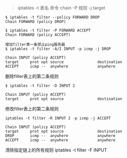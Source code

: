 > iptables -t 表名 命令 chain -P 规则 -j target

```
$ iptables -t filter --policy FORWARD DROP
Chain FORWARD (policy DROP)

$ iptables -t filter -P FORWARD ACCEPT
Chain FORWARD (policy ACCEPT)
```
```
增加filter表一条禁止ping服务器
$ iptables -t filter -A/I INPUT -p icmp -j DROP

Chain INPUT (policy ACCEPT)
target     prot opt source               destination         
ACCEPT     icmp --  anywhere             anywhere
```

删除filter表上的第二条规则
```
$ iptables -t filter -D INPUT 2

Chain INPUT (policy ACCEPT)
target     prot opt source               destination
```

修改filter表上的第二条规则
```
iptables -t filter -R INPUT 2 -p icmp -j ACCEPT

Chain INPUT (policy ACCEPT)
target     prot opt source               destination         
DROP       icmp --  anywhere             anywhere            
ACCEPT     icmp --  anywhere             anywhere
```

清除指定链上的所有规则
iptables -t filter -F INPUT
